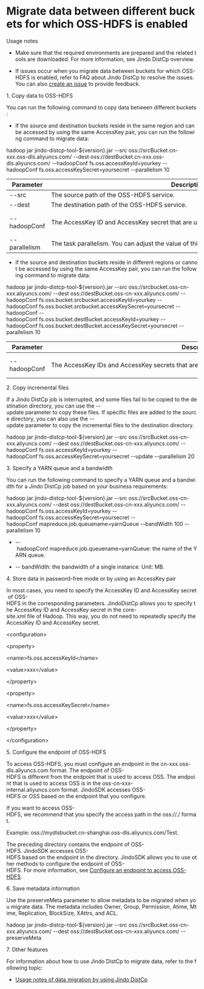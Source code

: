 # Migrate data between different buckets for which OSS-HDFS is enabled

Usage notes

*   Make sure that the required environments are prepared and the related tools are downloaded. For more information, see Jindo DistCp overview.
    
*   If issues occur when you migrate data between buckets for which OSS-HDFS is enabled, refer to FAQ about Jindo DistCp to resolve the issues. You can also [create an issue](https://github.com/aliyun/alibabacloud-jindodata/issues/new) to provide feedback.
    

1. Copy data to OSS-HDFS

You can run the following command to copy data between different buckets: 

*   If the source and destination buckets reside in the same region and can be accessed by using the same AccessKey pair, you can run the following command to migrate data:
    

hadoop jar jindo-distcp-tool-${version}.jar --src oss://srcBucket.cn-xxx.oss-dls.aliyuncs.com/ --dest oss://destBucket.cn-xxx.oss-dls.aliyuncs.com/ --hadoopConf fs.oss.accessKeyId=yourkey --hadoopConf fs.oss.accessKeySecret=yoursecret --parallelism 10

|  Parameter  |  Description  |  Example  |
| --- | --- | --- |
|  \--src  |  The source path of the OSS-HDFS service.   |  oss://srcBucket.cn-xxx.oss-dls.aliyuncs.com/  |
|  \--dest  |  The destination path of the OSS-HDFS service.   |  oss://destBucket.cn-xxx.oss-dls.aliyuncs.com/  |
|  \--hadoopConf  |  The AccessKey ID and AccessKey secret that are used to access OSS-HDFS.  |  \* Specify an AccessKey ID that is used to access OSS-HDFS:--hadoopConf fs.oss.accessKeyId=yourkey\* Specify an AccessKey secret that is used to access OSS-HDFS:--hadoopConf fs.oss.accessKeySecret=yoursecret  |
|  \--parallelism  |  The task parallelism. You can adjust the value of this parameter based on the cluster resources.   |  10  |

*   If the source and destination buckets reside in different regions or cannot be accessed by using the same AccessKey pair, you can run the following command to migrate data:
    

hadoop jar jindo-distcp-tool-${version}.jar --src oss://srcbucket.oss-cn-xxx.aliyuncs.com/ --dest oss://destBucket.oss-cn-xxx.aliyuncs.com/ --hadoopConf fs.oss.bucket.srcbucket.accessKeyId=yourkey --hadoopConf fs.oss.bucket.srcbucket.accessKeySecret=yoursecret --hadoopConf --hadoopConf fs.oss.bucket.destBucket.accessKeyId=yourkey --hadoopConf fs.oss.bucket.destBucket.accessKeySecret=yoursecret --parallelism 10

|  Parameter  |  Description  |  Example  |
| --- | --- | --- |
|  \--hadoopConf  |  The AccessKey IDs and AccessKey secrets that are used to access the source and destination buckets.  |  \* Specify an AccessKey ID that is used to access Bucket XXX:--hadoopConf fs.oss.bucket.XXX.accessKeyId=yourkey\* Specify an AccessKey secret that is used to access Bucket XXX:--hadoopConf fs.oss.bucket.XXX.accessKeySecret=yoursecret  |

2. Copy incremental files

If a Jindo DistCp job is interrupted, and some files fail to be copied to the destination directory, you can use the --update parameter to copy these files. If specific files are added to the source directory, you can also use the --update parameter to copy the incremental files to the destination directory.

hadoop jar jindo-distcp-tool-${version}.jar --src oss://srcBucket.oss-cn-xxx.aliyuncs.com/ --dest oss://destBucket.oss-cn-xxx.aliyuncs.com/ --hadoopConf fs.oss.accessKeyId=yourkey --hadoopConf fs.oss.accessKeySecret=yoursecret --update --parallelism 20

3. Specify a YARN queue and a bandwidth

You can run the following command to specify a YARN queue and a bandwidth for a Jindo DistCp job based on your business requirements:

hadoop jar jindo-distcp-tool-${version}.jar --src oss://srcBucket.oss-cn-xxx.aliyuncs.com/ --dest oss://destBucket.oss-cn-xxx.aliyuncs.com/ --hadoopConf fs.oss.accessKeyId=yourkey --hadoopConf fs.oss.accessKeySecret=yoursecret --hadoopConf mapreduce.job.queuename=yarnQueue --bandWidth 100 --parallelism 10

*   \-- hadoopConf mapreduce.job.queuename=yarnQueue: the name of the YARN queue.
    
*   \-- bandWidth: the bandwidth of a single instance. Unit: MB.
    

4. Store data in password-free mode or by using an AccessKey pair

In most cases, you need to specify the AccessKey ID and AccessKey secret of OSS-HDFS in the corresponding parameters. JindoDistCp allows you to specify the AccessKey ID and AccessKey secret in the core-site.xml file of Hadoop. This way, you do not need to repeatedly specify the AccessKey ID and AccessKey secret. 

<configuration\>

<property\>

<name\>fs.oss.accessKeyId</name\>

<value\>xxx</value\>

</property\>

<property\>

<name\>fs.oss.accessKeySecret</name\>

<value\>xxx</value\>

</property\>

</configuration\>

5. Configure the endpoint of OSS-HDFS

To access OSS-HDFS, you must configure an endpoint in the cn-xxx.oss-dls.aliyuncs.com format. The endpoint of OSS-HDFS is different from the endpoint that is used to access OSS. The endpoint that is used to access OSS is in the oss-cn-xxx-internal.aliyuncs.com format. JindoSDK accesses OSS-HDFS or OSS based on the endpoint that you configure. 

If you want to access OSS-HDFS, we recommend that you specify the access path in the oss://<Bucket>.<Endpoint>/<Object> format.

Example: oss://mydlsbucket.cn-shanghai.oss-dls.aliyuncs.com/Test. 

The preceding directory contains the endpoint of OSS-HDFS. JindoSDK accesses OSS-HDFS based on the endpoint in the directory. JindoSDK allows you to use other methods to configure the endpoint of OSS-HDFS. For more information, see [Configure an endpoint to access OSS-HDFS](https://github.com/aliyun/alibabacloud-jindodata/blob/master/docs/user/4.x/4.6.x/4.6.12/jindofs/configuration/jindosdk_endpoint_configuration.md). 

6. Save metadata information

Use the preserveMeta parameter to allow metadata to be migrated when you migrate data. The metadata includes Owner, Group, Permission, Atime, Mtime, Replication, BlockSize, XAttrs, and ACL. 

hadoop jar jindo-distcp-tool-${version}.jar --src oss://srcBucket.oss-cn-xxx.aliyuncs.com/ --dest oss://destBucket.oss-cn-xxx.aliyuncs.com/ --preserveMeta

7. Other features

For information about how to use Jindo DistCp to migrate data, refer to the following topic:

*   [Usage notes of data migration by using Jindo DistCp](https://github.com/aliyun/alibabacloud-jindodata/blob/master/docs/user/4.x/4.6.x/4.6.12/jindofs/jindo_distcp/jindo_distcp_how_to.md)